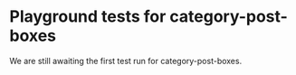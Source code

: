 # Playground tests for category-post-boxes
We are still awaiting the first test run for category-post-boxes.
